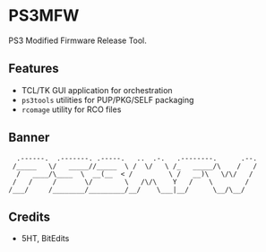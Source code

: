 PS3MFW
======

PS3 Modified Firmware Release Tool.

Features
--------

* TCL/TK GUI application for orchestration
* `ps3tools` utilities for PUP/PKG/SELF packaging
* `rcomage` utility for RCO files

Banner
------

```
  .------.  .-------. .-----.   ..  .-.   .--------.      .--.
 /_____   \/   _____//_____  \ /  \/   \ /_   _____/\    /   /
  /   ____/\____  \  __(__  < /         \ /   __)\   \/\/   / 
 /   /     /       \/        \   /\/\    Y   /    \        /  
/___/     /________/_________/__/    \___|__/      \__/\__/   
```

Credits
-------

* 5HT, BitEdits
